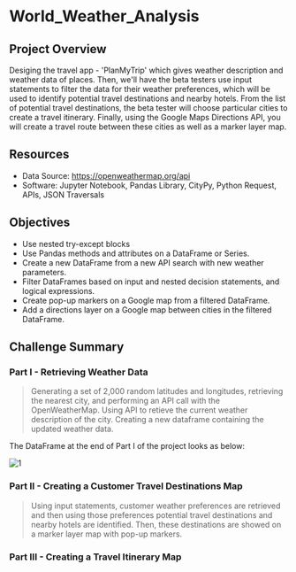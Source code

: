# World_Weather_Analysis
## Project Overview
Desiging the travel app - 'PlanMyTrip' which gives weather description and weather data of places. Then, we'll have the beta testers use input statements to filter the data for their weather preferences, which will be used to identify potential travel destinations and nearby hotels. From the list of potential travel destinations, the beta tester will choose particular cities to create a travel itinerary. Finally, using the Google Maps Directions API, you will create a travel route between these cities as well as a marker layer map.
## Resources
* Data Source: https://openweathermap.org/api
* Software: Jupyter Notebook, Pandas Library, CityPy, Python Request, APIs, JSON Traversals
## Objectives
* Use nested try-except blocks
* Use Pandas methods and attributes on a DataFrame or Series.
* Create a new DataFrame from a new API search with new weather parameters.
* Filter DataFrames based on input and nested decision statements, and logical expressions.
* Create pop-up markers on a Google map from a filtered DataFrame.
* Add a directions layer on a Google map between cities in the filtered DataFrame.
## Challenge Summary
### Part I - Retrieving Weather Data
> Generating a set of 2,000 random latitudes and longitudes, retrieving the nearest city, and performing an API call with the OpenWeatherMap. Using API to retieve the current weather description of the city. Creating a new dataframe containing the updated weather data.

The DataFrame at the end of Part I of the project looks as below:

![1](https://user-images.githubusercontent.com/73450637/100529510-410b4a80-31b6-11eb-8660-ed981753b82f.png)

### Part II - Creating a Customer Travel Destinations Map 
> Using input statements, customer weather preferences are retrieved and then using those preferences potential travel destinations and nearby hotels are identified. Then, these destinations are showed on a marker layer map with pop-up markers.




### Part III - Creating a Travel Itinerary Map

